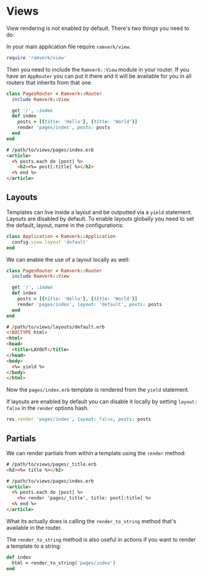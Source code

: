 # Views

View rendering is not enabled by default. There's two things you need to do:

In your main application file require `ramverk/view`.

```ruby
require 'ramverk/view'
```

Then you need to include the `Ramverk::View` module in your router. If you have an `AppRouter` you can put it there and it will be available for you in all routers that inherits from that one.

```ruby
class PagesRouter < Ramverk::Router
  include Ramverk::View

  get '/', :index
  def index
    posts = [{title: 'Hello'}, {title: 'World'}]
    render 'pages/index', posts: posts
  end
end
```

```html
# /path/to/views/pages/index.erb
<article>
  <% posts.each do |post| %>
    <h2><%= post[:title] %></h2>
  <% end %>
</article>
```

## Layouts

Templates can live inside a layout and be outputted via a `yield` statement. Layouts are disabled by default. To enable layouts globally you need to set the default, layout, name in the configurations:

```ruby
class Application < Ramverk::Application
  config.view.layout 'default'
end
```

We can enable the use of a layout locally as well:

```ruby
class PagesRouter < Ramverk::Router
  include Ramverk::View

  get '/', :index
  def index
    posts = [{title: 'Hello'}, {title: 'World'}]
    render 'pages/index', layout: 'default', posts: posts
  end
end
```

```html
# /path/to/views/layouts/default.erb
<!DOCTYPE html>
<html>
<head>
  <title>LAYOUT</title>
</head>
<body>
  <%= yield %>
</body>
</html>
```

Now the `pages/index.erb` template is rendered from the `yield` statement.

If layouts are enabled by default you can disable it locally by setting `layout: false` in the `render` options hash.

```ruby
res.render 'pages/index', layout: false, posts: posts
```

## Partials

We can render partials from within a template using the `render` method:

```html
# /path/to/views/pages/_title.erb
<h2><%= title %></h2>
```

```html
# /path/to/views/pages/index.erb
<article>
  <% posts.each do |post| %>
    <%= render 'pages/_title', title: post[:title] %>
  <% end %>
</article>
```

What its actually does is calling the `render_to_string` method that's available in the router.

The `render_to_string` method is also useful in actions if you want to render a template to a string:

```ruby
def index
  html = render_to_string('pages/index')
end
```
